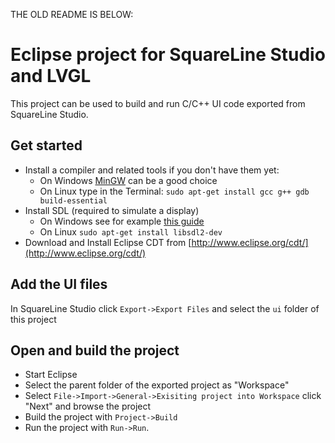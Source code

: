 THE OLD README IS BELOW:



# Eclipse project for SquareLine Studio and LVGL

This project can be used to build and run C/C++ UI code exported from SquareLine Studio.

## Get started
- Install a compiler and related tools if you don't have them yet:
  - On Windows [MinGW](https://www.mingw-w64.org/) can be a good choice
  - On Linux type in the Terminal: `sudo apt-get install gcc g++ gdb build-essential`
- Install SDL (required to simulate a display)
  - On Windows see for example [this guide](https://www.caveofprogramming.com/c-for-complete-beginners/setting-up-sdl-windows.html)
  - On Linux `sudo apt-get install libsdl2-dev`
- Download and Install Eclipse CDT from [http://www.eclipse.org/cdt/](http://www.eclipse.org/cdt/)

## Add the UI files
In SquareLine Studio click `Export->Export Files` and select the `ui` folder of this project

## Open and build the project
- Start Eclipse
- Select the parent folder of the exported project as "Workspace"
- Select `File->Import->General->Exisiting project into Workspace` click "Next" and browse the project
- Build the project with `Project->Build`
- Run the project with `Run->Run`.


